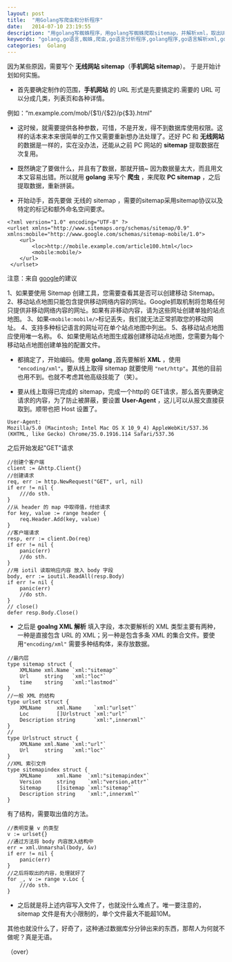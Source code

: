 ```yaml
---
layout: post
title:  "用Golang写爬虫和分析程序"
date:   2014-07-10 23:19:55
description: "用golang写蜘蛛程序，用golang写蜘蛛爬取sitemap，并解析xml，取出URL，解析出参数，赋值给 golang变量，go语言蜘蛛分析程序，go语言"
keywords: "golang,go语言,蜘蛛,爬虫,go语言分析程序,golang程序,go语言解析xml,golang 解析XML"
categories:  Golang
---
```


因为某些原因，需要写个 **无线网站 sitemap**（**手机网站 sitemap**）。
于是开始计划如何实施。

* 首先要确定制作的范围，**手机网站** 的 URL 形式是先要搞定的.需要的 URL 可以分成几类，列表页和各种详情。

例如：“m.example.com/mob/{$1}/{$2}/p{$3}.html”

* 这时候，就需要提供各种参数，可惜，不是开发，得不到数据库使用权限。这样的话本来本来很简单的工作又需要重新想办法处理了。还好 PC 和 **无线网站** 的数据是一样的，实在没办法，还能从之前 PC 网站的 **sitemap** 提取数据在次复用。

* 既然确定了要做什么，并且有了数据，那就开搞~ 因为数据量太大，而且用文本又容易出错。所以就用 **golang** 来写个 **爬虫** ，来爬取 **PC sitemap** ，之后提取数据，重新拼装。

* 开始动手，首先要做 无线的 sitemap ，需要的sitemap采用sitemap协议以及特定的标记和额外命名空间要求。

> 
    <?xml version="1.0" encoding="UTF-8" ?>
    <urlset xmlns="http://www.sitemaps.org/schemas/sitemap/0.9" xmlns:mobile="http://www.google.com/schemas/sitemap-mobile/1.0">
        <url>
            <loc>http://mobile.example.com/article100.html</loc>
            <mobile:mobile/>
        </url>
     </urlset>

注意：来自 [google](https://support.google.com/webmasters/answer/34648?hl=zh-Hans)的建议

> 
1、如果要使用 Sitemap 创建工具，您需要查看其是否可以创建移动 Sitemap。
2、移动站点地图只能包含提供移动网络内容的网址。Google抓取机制将忽略任何只提供非移动网络内容的网址。如果有非移动内容，请为这些网址创建单独的站点地图。
3、如果`<mobile:mobile/>`标记丢失，我们就无法正常抓取您的移动网址。
4、支持多种标记语言的网址可在单个站点地图中列出。
5、各移动站点地图应使用唯一名称。
6、如果使用站点地图生成器创建移动站点地图，您需要为每个移动站点地图创建单独的配置文件。

* 都搞定了，开始编码。使用 **golang** ,首先要解析 **XML** ，使用 `"encoding/xml"`。要从线上取得 sitemap 就要使用 `"net/http"`。其他的目前也用不到。也就不考虑其他高级技能了（笑）。

* 要从线上取得已完成的 sitemap，完成一个http的 GET请求，那么首先要确定请求的内容，为了防止被屏蔽，要设置 **User-Agent** ，这儿可以从报文直接获取到。顺带也把 Host 设置了。

```
User-Agent:
Mozilla/5.0 (Macintosh; Intel Mac OS X 10_9_4) AppleWebKit/537.36 (KHTML, like Gecko) Chrome/35.0.1916.114 Safari/537.36
```

之后开始发起"GET"请求

```
//创建个客户端
client := &http.Client{}
//创建请求
req, err := http.NewRequest("GET", url, nil)
if err != nil {
    ///do sth.
}
//从 header 的 map 中取得值，付给请求
for key, value := range header {
    req.Header.Add(key, value)
}
//客户端请求
resp, err := client.Do(req)
if err != nil {
    panic(err)
    //do sth.
}
//用 iotil 读取响应内容 放入 body 字段
body, err := ioutil.ReadAll(resp.Body)
if err != nil {
    panic(err)
    //do sth.
}
// close()
defer resp.Body.Close()
```

* 之后是 **goalng XML 解析** 填入字段，本次要解析的 XML 类型主要有两种，一种是直接包含 URL 的 XML；另一种是包含多条 XML 的集合文件。要使用`"encoding/xml"` 需要多种结构体，来存放数据。

```
//最内层
type sitemap struct {
    XMLName xml.Name `xml:"sitemap"`
    Url     string   `xml:"loc"`
    time    string   `xml:"lastmod"`
}
//一般 XML 的结构
type urlset struct {
    XMLName     xml.Name    `xml:"urlset"`
    Loc         []Urlstruct `xml:"url"`
    Description string      `xml:",innerxml"`
}
//
type Urlstruct struct {
    XMLName xml.Name `xml:"url"`
    Url     string   `xml:"loc"`
}
//XML 索引文件
type sitemapindex struct {
    XMLName     xml.Name  `xml:"sitemapindex"`
    Version     string    `xml:"version,attr"`
    Sitemap     []sitemap `xml:"sitemap"`
    Description string    `xml:",innerxml"`
}
```

有了结构，需要取出值的方法。

```
//表明变量 v 的类型
v := urlset{}
//通过方法将 body 内容放入结构中
err = xml.Unmarshal(body, &v)
if err != nil {
    panic(err)
}
//之后将取出的内容，处理就好了
for _, v := range v.Loc {
    ///do sth.
}
```

* 之后就是将上述内容写入文件了，也就没什么难点了。唯一要注意的，sitemap 文件是有大小限制的，单个文件最大不能超10M。

其他也就没什么了，好奇了，这种通过数据库分分钟出来的东西，那帮人为何就不做呢？真是无语。

（over）
